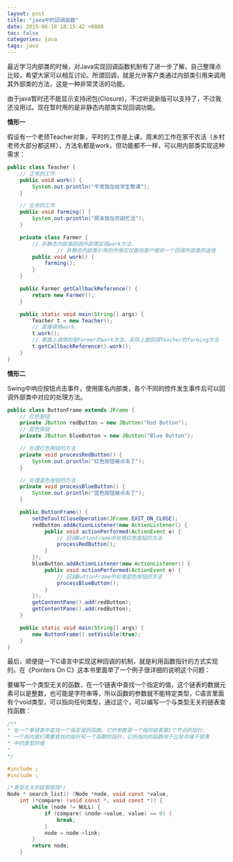 ```yaml
---
layout: post
title: "java中的回调函数"
date: 2015-06-18 18:15:42 +0800
toc: false
categories: java
tags: java
---
```


最近学习内部类的时候，对Java实现回调函数机制有了进一步了解，自己整理点比较，希望大家可以相互讨论。所谓回调，就是允许客户类通过内部类引用来调用其外部类的方法，这是一种非常灵活的功能。

由于java暂时还不能显示支持闭包(Closure)，不过听说新版可以支持了，不过我还没用过。现在暂时用的是非静态内部类实现回调功能。<!--more-->

**情形一**

假设有一个老师Teacher对象，平时的工作是上课，周末的工作在家干农活（乡村老师大部分都这样），方法名都是work，但功能都不一样，可以用内部类实现这种需求：
```java
public class Teacher {
	// 正常的工作
	public void work() {
		System.out.println("平常我在给学生教课");
	}

	// 业余的工作
	public void farming() {
		System.out.println("周末我在农田忙活");
	}

	private class Farmer {
		// 非静态内部类回调外部类实现work方法，
                // 非静态内部类引用的作用仅仅是向客户提供一个回调外部类的途径
		public void work() {
			farming();
		}
	}

	public Farmer getCallbackReference() {
		return new Farmer();
	}

	public static void main(String[] args) {
		Teacher t = new Teacher();
		// 直接调用work
		t.work();
		// 表面上调用的是Farmer的work方法，实际上是回调Teacher的farming方法
		t.getCallbackReference().work();
	}
}
```

**情形二**

Swing中响应按钮点击事件，使用匿名内部类，各个不同的控件发生事件后可以回调外部类中对应的处理方法。
```java
public class ButtonFrame extends JFrame {
	// 红色按钮
	private JButton redButton = new JButton("Red Button");
	// 蓝色按钮
	private JButton blueButton = new JButton("Blue Button");

	// 处理红色按钮的方法
	private void processRedButton() {
		System.out.println("红色按钮被点击了");
	}

	// 处理蓝色按钮的方法
	private void processBlueButton() {
		System.out.println("蓝色按钮被点击了");
	}

	public ButtonFrame() {
		setDefaultCloseOperation(JFrame.EXIT_ON_CLOSE);
		redButton.addActionListener(new ActionListener() {
			public void actionPerformed(ActionEvent e) {
				// 回调ButtonFrame中处理红色按钮的方法
				processRedButton();
			}
		});
		blueButton.addActionListener(new ActionListener() {
			public void actionPerformed(ActionEvent e) {
				// 回调ButtonFrame中处理蓝色按钮的方法
				processBlueButton();
			}
		});
		getContentPane().add(redButton);
		getContentPane().add(redButton);
	}

	public static void main(String[] args) {
		new ButtonFrame().setVisible(true);
	}
}
```
最后，顺便提一下C语言中实现这种回调的机制，就是利用函数指针的方式实现的。在《Pointers On C》这本书里面举了一个例子很详细的说明这个问题：

要编写一个类型无关的函数，在一个链表中查找一个指定的值，这个链表的数据元素可以是整数，也可能是字符串等，所以函数的参数就不能特定类型，C语言里面有个void类型，可以指向任何类型，通过这个，可以编写一个与类型无关的链表查找函数：
```c
/**
* 在一个单链表中查找一个指定值的函数。它的参数是一个指向链表第1个节点的指针，
* 一个指向我们需要查找的指针和一个函数的指针，它所指向的函数用于比较存储于链表
* 中的类型的值
*
*/

#include ;
#include ;

/*类型无关的链表查找*/
Node * search_list() (Node *node, void const *value,
	int (*compare) (void const *, void const *)) {
		while (node != NULL) {
			if (compare( &node->value, value) == 0) {
				break;
			}
			node = node->link;
		}
		return node;
	}
```
